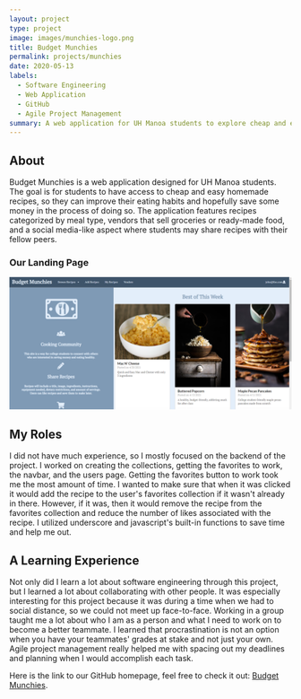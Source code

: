 ```yaml
---
layout: project
type: project
image: images/munchies-logo.png
title: Budget Munchies
permalink: projects/munchies
date: 2020-05-13
labels:
  - Software Engineering
  - Web Application
  - GitHub
  - Agile Project Management
summary: A web application for UH Manoa students to explore cheap and easy recipes from the community.
---
```


## About
Budget Munchies is a web application designed for UH Manoa students. The goal is for students to have access to cheap and easy homemade recipes, so they can improve their eating habits and hopefully save some money in the process of doing so. The application features recipes categorized by meal type, vendors that sell groceries or ready-made food, and a social media-like aspect where students may share recipes with their fellow peers.

### Our Landing Page
<img class="ui large image" src="../images/landing-page.png">

## My Roles
I did not have much experience, so I mostly focused on the backend of the project. I worked on creating the collections, getting the favorites to work, the navbar, and the users page. Getting the favorites button to work took me the most amount of time. I wanted to make sure that when it was clicked it would add the recipe to the user's favorites collection if it wasn't already in there. However, if it was, then it would remove the recipe from the favorites collection and reduce the number of likes associated with the recipe. I utilized underscore and javascript's built-in functions to save time and help me out.

## A Learning Experience
Not only did I learn a lot about software engineering through this project, but I learned a lot about collaborating with other people. It was especially interesting for this project because it was during a time when we had to social distance, so we could not meet up face-to-face. Working in a group taught me a lot about who I am as a person and what I need to work on to become a better teammate. I learned that procrastination is not an option when you have your teammates' grades at stake and not just your own. Agile project management really helped me with spacing out my deadlines and planning when I would accomplish each task.

Here is the link to our GitHub homepage, feel free to check it out: [Budget Munchies](https://budget-munchies.github.io/).
